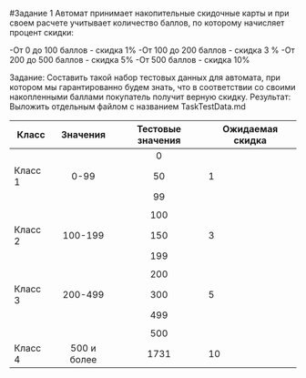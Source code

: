﻿#Задание 1
Автомат принимает накопительные скидочные карты
и при своем расчете учитывает количество баллов, 
по которому начисляет процент скидки:

-От 0 до 100 баллов - скидка 1%
-От 100 до 200 баллов - скидка 3 %
-От 200 до 500 баллов - скидка 5%
-От 500 баллов - скидка 10%

Задание: Составить такой набор тестовых данных для автомата, 
при котором мы гарантированно будем знать, что в соответствии
со своими накопленными баллами покупатель получит верную скидку.
Результат: Выложить отдельным файлом с названием TaskTestData.md


| Класс |  Значения  |Тестовые значения|Ожидаемая скидка|
|-------|:----------:|:---------------:|----------------|
|       |            |       0         |                |
|Класс 1|    0-99    |       50        |        1       |
|       |            |       99        |                |
|       |            |                 |                |
|       |            |       100       |                |
|Класс 2|   100-199  |       150       |        3       |
|       |            |       199       |                |
|       |            |                 |                |
|       |            |       200       |                |
|Класс 3|   200-499  |       300       |        5       |
|       |            |       499       |                |
|       |            |                 |                |
|       |            |       500       |                |
|Класс 4| 500 и более|       1731      |        10      |


